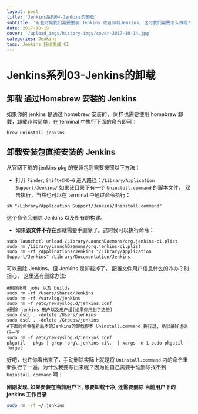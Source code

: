 ```yaml
---
layout: post
title: 'Jenkins系列04-Jenkins的卸载'
subtitle: '有些时候我们需要重装 Jenkins 或者卸载Jenkins, 这时我们需要怎么做呢?'
date: 2017-10-19
cover: '/upload_imgs/history-imgs/cover-2017-10-14.jpg'
categories: Jenkins
tags: Jenkins 持续集成 CI
---
```



# Jenkins系列03-Jenkins的卸载

## 卸载 通过Homebrew 安装的 Jenkins

如果你的 jenkins 是通过 homebrew 安装的， 同样也需要使用 homebrew 卸载，卸载非常简单，在 terminal 中执行下面的命令即可：

```shel
brew uninstall jenkins
```

## 卸载安装包直接安装的 Jenkins

从官网下载的 jenkins pkg 的安装包则需要按照以下方法：

* 打开 `Finder`, `Shift+CMD+G` 进入路径：`/Library/Application Support/Jenkins/`  如果该目录下有一个 `Uninstall.command` 的脚本文件， 双击执行，当然也可以在 terminal 中通过命令执行：

```shell
sh "/Library/Application Support/Jenkins/Uninstall.command"
```

这个命令会删除 Jenkins 以及所有的构建。

* 如果**该文件不存在**那就需要手删除了。这时候可以执行命令：

```shell
sudo launchctl unload /Library/LaunchDaemons/org.jenkins-ci.plist
sudo rm /Library/LaunchDaemons/org.jenkins-ci.plist
sudo rm -rf /Applications/Jenkins "/Library/Application Support/Jenkins" /Library/Documentation/Jenkins
```

可以删除 Jenkins。但 Jenkins 是卸载掉了， 配置文件用户信息什么的咋办？别担心， 这里还有删除办法:

```shell
#删除所有 jobs 以及 builds
sudo rm -rf /Users/Shared/Jenkins
sudo rm -rf /var/log/jenkins
sudo rm -f /etc/newsyslog.d/jenkins.conf
#删除 jenkins 用户以及用户组(如果你用到了这些)
sudo dscl . -delete /Users/jenkins
sudo dscl . -delete /Groups/jenkins
#下面的命令在新版本的Jenkins的卸载脚本 Uninstall.command 执行过, 所以最好也执行一下
sudo rm -f /etc/newsyslog.d/jenkins.conf
pkgutil --pkgs | grep 'org\.jenkins-ci\.' | xargs -n 1 sudo pkgutil --forget
```

好吧，也许你看出来了，手动删除实际上就是将 `Uninstall.command` 内的命令重新执行了一遍。为什么我要写出来呢？因为怕自己需要手动删除找不到 `Uninstall.command` 啊！

**刚刚发现, 如果安装在当前用户下, 想要卸载干净, 还需要删除 当前用户下的 jenkins 工作目录**

```sh
sudo rm -rf ~/.jenkins
```

